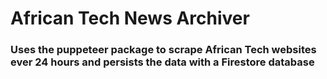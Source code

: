# African Tech News Archiver

### Uses the puppeteer package to scrape African Tech websites ever 24 hours and persists the data with a Firestore database
